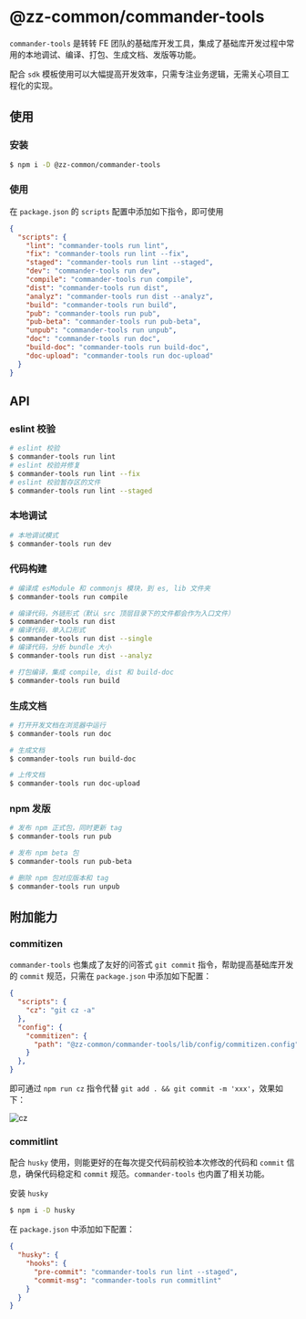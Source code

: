 # @zz-common/commander-tools

`commander-tools` 是转转 FE 团队的基础库开发工具，集成了基础库开发过程中常用的本地调试、编译、打包、生成文档、发版等功能。

配合 `sdk` 模板使用可以大幅提高开发效率，只需专注业务逻辑，无需关心项目工程化的实现。

## 使用

### 安装

```bash
$ npm i -D @zz-common/commander-tools
```

### 使用

在 `package.json` 的 `scripts` 配置中添加如下指令，即可使用

```json
{
  "scripts": {
    "lint": "commander-tools run lint",
    "fix": "commander-tools run lint --fix",
    "staged": "commander-tools run lint --staged",
    "dev": "commander-tools run dev",
    "compile": "commander-tools run compile",
    "dist": "commander-tools run dist",
    "analyz": "commander-tools run dist --analyz",
    "build": "commander-tools run build",
    "pub": "commander-tools run pub",
    "pub-beta": "commander-tools run pub-beta",
    "unpub": "commander-tools run unpub",
    "doc": "commander-tools run doc",
    "build-doc": "commander-tools run build-doc",
    "doc-upload": "commander-tools run doc-upload"
  }
}
```

## API

### eslint 校验

```bash
# eslint 校验
$ commander-tools run lint
# eslint 校验并修复
$ commander-tools run lint --fix
# eslint 校验暂存区的文件
$ commander-tools run lint --staged
```

### 本地调试

```bash
# 本地调试模式
$ commander-tools run dev
```

### 代码构建

```bash
# 编译成 esModule 和 commonjs 模块，到 es, lib 文件夹
$ commander-tools run compile

# 编译代码，外链形式（默认 src 顶层目录下的文件都会作为入口文件）
$ commander-tools run dist
# 编译代码，单入口形式
$ commander-tools run dist --single
# 编译代码，分析 bundle 大小
$ commander-tools run dist --analyz

# 打包编译，集成 compile, dist 和 build-doc
$ commander-tools run build
```

### 生成文档

```bash
# 打开开发文档在浏览器中运行
$ commander-tools run doc

# 生成文档
$ commander-tools run build-doc

# 上传文档
$ commander-tools run doc-upload
```

### npm 发版

```bash
# 发布 npm 正式包，同时更新 tag
$ commander-tools run pub

# 发布 npm beta 包
$ commander-tools run pub-beta

# 删除 npm 包对应版本和 tag
$ commander-tools run unpub
```

## 附加能力

### commitizen

`commander-tools` 也集成了友好的问答式 `git commit` 指令，帮助提高基础库开发的 `commit` 规范，只需在 `package.json` 中添加如下配置：

```json
{
  "scripts": {
    "cz": "git cz -a"
  },
  "config": {
    "commitizen": {
      "path": "@zz-common/commander-tools/lib/config/commitizen.config"
    }
  },
}
```

即可通过 `npm run cz` 指令代替 `git add . && git commit -m 'xxx'`，效果如下：

![cz](https://pic5.zhuanstatic.com/zhuanzh/n_v2dded52be953c44268e0e4c8f72937363.jpg)

### commitlint

配合 `husky` 使用，则能更好的在每次提交代码前校验本次修改的代码和 `commit` 信息，确保代码稳定和 `commit` 规范。`commander-tools` 也内置了相关功能。

安装 `husky`

```bash
$ npm i -D husky
```

在 `package.json` 中添加如下配置：

```json
{
  "husky": {
    "hooks": {
      "pre-commit": "commander-tools run lint --staged",
      "commit-msg": "commander-tools run commitlint"
    }
  }
}
```
